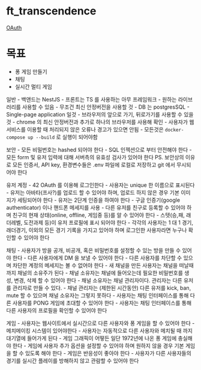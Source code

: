 # ft_transcendence

[OAuth](ft_transcendence%204fe122e7bddf40d3b3159270283f1884/OAuth%2025011ea59de0458b9916f116625e2256.md)

# 목표

- 퐁 게임 만들기
- 채팅
- 실시간 멀티 게임

일반 - 백앤드는 NestJS - 프론트는 TS 를 사용하는 아무 프레임워크 - 원하는 라이브러리를 사용할 수 있음 - 무조건 최신 안정버전을 사용할 것 - DB 는 postgresSQL - Single-page application 일것 - 브라우저의 앞으로 가기, 뒤로가기를 사용할 수 있을 것 - chrome 의 최신 안정버전과 추가로 하나의 브라우저를 사용해 확인 - 사용자가 웹 서비스를 이용할 때 처리되지 않은 오류나 경고가 있으면 안됨 - 모든것은 `docker-compose up --build` 로 실행이 되어야함

보안 - 모든 비밀번호는 hashed 되어야 한다 - SQL 인젝션으로 부터 안전해야 한다 - 모든 form 및 유저 입력에 대해 서버측의 유효성 검사가 있어야 한다 PS. 보안상의 이유로 모든 인증서, API key, 환경변수들은 .env 파일에 로컬로 저장하고 git 에서 무시되어야 한다

유저 계정 - 42 OAuth 를 이용해 로그인한다 - 사용자는 unique 한 이름으로 표시된다 - 유저는 아바타(프사?)를 업로드 할 수 있어야 하며, 업로드 하지 않은 경우 기본 이미지가 세팅되어야 한다 - 유저는 2단계 인증을 하여야 한다 - 구글 인증기(google authenticator) 이나 핸드폰 메세지를 사용 - 다른 유저를 친구로 등록할 수 있어야 하며 친구의 현재 상태(online, offline, 게임중 등)를 알 수 있어야 한다 - 스텟(승,패, 래더레벨, 도전과제 등)이 유저 프로필에 표시 되어야 한다 - 각각의 사용자는 1 대 1 경기, 래더경기, 이외의 모든 경기 기록을 가지고 있어야 하며 로그인한 사용자라면 누구나 확인할 수 있어야 한다

채팅 - 사용자가 방을 공개, 비공개, 혹은 비밀번호를 설정할 수 있는 방을 만들 수 있어야 한다 - 다른 사용자에게 DM 을 보낼 수 있어야 한다 - 다른 사용자를 차단할 수 있으며 차단한 계정의 메세지는 볼 수 없어야 한다 - 새 채널을 만든 사용자는 채널을 떠날때 까지 채널의 소유주가 된다 - 채널 소유자는 채널에 들어오는데 필요한 비밀번호를 생성, 변경, 삭제 할 수 있어야 한다 - 채널 소유자는 채널 관리자이다. 관리자는 다른 유저를 관리자로 만들 수 있다. - 채널 관리자는 (제한된 시간동안) 다른 유저를 kick, ban, mute 할 수 있으며 채널 소유자는 그렇지 못하다 - 사용자는 채팅 인터페이스를 통해 다른 사용자를 PONG 게임에 초대할 수 있어야 한다 - 사용자는 채팅 인터페이스를 통해 다른 사용자의 프로필을 확인할 수 있어야 한다

게임 - 사용자는 웹사이트에서 실시간으로 다른 사용자와 퐁 게임을 할 수 있어야 한다 - 메치메이킹 시스템이 있어야한다 - 사용자는 자동적으로 다른 사용자와 메치될 때 까지 대기열에 들어가게 된다 - 게임 그래픽이 어떻든 일단 1972년에 나온 퐁 게임에 충실해야 한다 - 게임에 사용자 추가 옵션을 설정할 수 있어야 하며 원하지 않을 경우 기본 게임을 할 수 있도록 해야 한다 - 게임은 반응성이 좋아야 한다 - 사용자가 다른 사용자들의 경기를 실시간 플레이를 방해하지 않고 관람할 수 있어야 한다